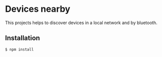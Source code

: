 # Devices nearby
This projects helps to discover devices in a local network and by bluetooth.

## Installation
```shell script
$ npm install
```